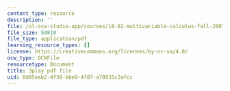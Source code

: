 ```yaml
---
content_type: resource
description: ''
file: /ol-ocw-studio-app/courses/18-02-multivariable-calculus-fall-2007/8d85eab24f38bbe94f87a70935c2afcc_57jzPlxf4fk.pdf
file_size: 50810
file_type: application/pdf
learning_resource_types: []
license: https://creativecommons.org/licenses/by-nc-sa/4.0/
ocw_type: OCWFile
resourcetype: Document
title: 3play pdf file
uid: 8d85eab2-4f38-bbe9-4f87-a70935c2afcc
---
```

